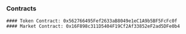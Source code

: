 ### Contracts

    #### Token Contract: 0x562766495Fef2633aB8049e1eC1A9b5BF5FcFc0f
    #### Market Contract: 0x16F898c311D5404F19Cf2Af33852eF2ad5DFe0b4
